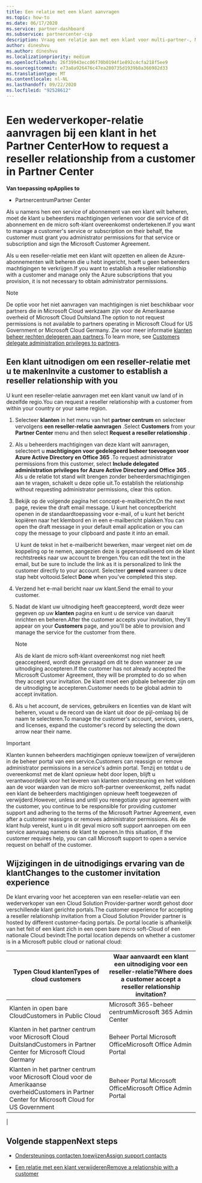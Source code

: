 ```yaml
---
title: Een relatie met een klant aanvragen
ms.topic: how-to
ms.date: 06/17/2020
ms.service: partner-dashboard
ms.subservice: partnercenter-csp
description: Vraag een relatie aan met een klant voor multi-partner-, Multi Channel-scenario's of als uw gedelegeerde beheerders bevoegdheden voor een klant moeten worden hersteld.
author: dineshvu
ms.author: dineshvu
ms.localizationpriority: medium
ms.openlocfilehash: 26f39943ecc06f70b0194f1e892c4cfa218f5ee9
ms.sourcegitcommit: e73a8a926476c47ea280735d1939b8a366982d33
ms.translationtype: MT
ms.contentlocale: nl-NL
ms.lasthandoff: 09/22/2020
ms.locfileid: "92528612"
---
```

# <a name="how-to-request-a-reseller-relationship-from-a-customer-in-partner-center"></a><span data-ttu-id="1ebd0-103">Een wederverkoper-relatie aanvragen bij een klant in het Partner Center</span><span class="sxs-lookup"><span data-stu-id="1ebd0-103">How to request a reseller relationship from a customer in Partner Center</span></span>

<span data-ttu-id="1ebd0-104">**Van toepassing op**</span><span class="sxs-lookup"><span data-stu-id="1ebd0-104">**Applies to**</span></span>

- <span data-ttu-id="1ebd0-105">Partnercentrum</span><span class="sxs-lookup"><span data-stu-id="1ebd0-105">Partner Center</span></span>

<span data-ttu-id="1ebd0-106">Als u namens hen een service of abonnement van een klant wilt beheren, moet de klant u beheerders machtigingen verlenen voor die service of dit abonnement en de micro soft-klant overeenkomst ondertekenen.</span><span class="sxs-lookup"><span data-stu-id="1ebd0-106">If you want to manage a customer's service or subscription on their behalf, the customer must grant you administrator permissions for that service or subscription and sign the Microsoft Customer Agreement.</span></span>

<span data-ttu-id="1ebd0-107">Als u een reseller-relatie met een klant wilt opzetten en alleen de Azure-abonnementen wilt beheren die u hebt ingericht, hoeft u geen beheerders machtigingen te verkrijgen.</span><span class="sxs-lookup"><span data-stu-id="1ebd0-107">If you want to establish a reseller relationship with a customer and manage only the Azure subscriptions that you provision, it is not necessary to obtain administrator permissions.</span></span>

>[!NOTE] 
><span data-ttu-id="1ebd0-108">De optie voor het niet aanvragen van machtigingen is niet beschikbaar voor partners die in Microsoft Cloud werkzaam zijn voor de Amerikaanse overheid of Microsoft Cloud Duitsland.</span><span class="sxs-lookup"><span data-stu-id="1ebd0-108">The option to not request permissions is not available to partners operating in Microsoft Cloud for US Government or Microsoft Cloud Germany.</span></span> <span data-ttu-id="1ebd0-109">Zie voor meer informatie [klanten beheer rechten delegeren aan partners](customers-revoke-admin-privileges.md).</span><span class="sxs-lookup"><span data-stu-id="1ebd0-109">To learn more, see [Customers delegate administration privileges to partners](customers-revoke-admin-privileges.md).</span></span>

## <a name="invite-a-customer-to-establish-a-reseller-relationship-with-you"></a><span data-ttu-id="1ebd0-110">Een klant uitnodigen om een reseller-relatie met u te maken</span><span class="sxs-lookup"><span data-stu-id="1ebd0-110">Invite a customer to establish a reseller relationship with you</span></span>

<span data-ttu-id="1ebd0-111">U kunt een reseller-relatie aanvragen met een klant vanuit uw land of in dezelfde regio.</span><span class="sxs-lookup"><span data-stu-id="1ebd0-111">You can request a reseller relationship with a customer from within your country or your same region.</span></span>

1. <span data-ttu-id="1ebd0-112">Selecteer **klanten** in het menu van het **partner centrum** en selecteer vervolgens **een reseller-relatie aanvragen** .</span><span class="sxs-lookup"><span data-stu-id="1ebd0-112">Select **Customers** from your **Partner Center** menu and then select **Request a reseller relationship** .</span></span>

2. <span data-ttu-id="1ebd0-113">Als u beheerders machtigingen van deze klant wilt aanvragen, selecteert u **machtigingen voor gedelegeerd beheer toevoegen voor Azure Active Directory en Office 365** .</span><span class="sxs-lookup"><span data-stu-id="1ebd0-113">To request administrator permissions from this customer, select **Include delegated administration privileges for Azure Active Directory and Office 365** .</span></span> <span data-ttu-id="1ebd0-114">Als u de relatie tot stand wilt brengen zonder beheerdersmachtigingen aan te vragen, schakelt u deze optie uit.</span><span class="sxs-lookup"><span data-stu-id="1ebd0-114">To establish the relationship without requesting administrator permissions, clear this option.</span></span>

3. <span data-ttu-id="1ebd0-115">Bekijk op de volgende pagina het concept-e-mailbericht.</span><span class="sxs-lookup"><span data-stu-id="1ebd0-115">On the next page, review the draft email message.</span></span> <span data-ttu-id="1ebd0-116">U kunt het conceptbericht openen in de standaardtoepassing voor e-mail, of u kunt het bericht kopiëren naar het klembord en in een e-mailbericht plakken.</span><span class="sxs-lookup"><span data-stu-id="1ebd0-116">You can open the draft message in your default email application or you can copy the message to your clipboard and paste it into an email.</span></span>

   <span data-ttu-id="1ebd0-117">U kunt de tekst in het e-mailbericht bewerken, maar vergeet niet om de koppeling op te nemen, aangezien deze is gepersonaliseerd om de klant rechtstreeks naar uw account te brengen.</span><span class="sxs-lookup"><span data-stu-id="1ebd0-117">You can edit the text in the email, but be sure to include the link as it is personalized to link the customer directly to your account.</span></span> <span data-ttu-id="1ebd0-118">Selecteer **gereed** wanneer u deze stap hebt voltooid.</span><span class="sxs-lookup"><span data-stu-id="1ebd0-118">Select **Done** when you've completed this step.</span></span>

4. <span data-ttu-id="1ebd0-119">Verzend het e-mail bericht naar uw klant.</span><span class="sxs-lookup"><span data-stu-id="1ebd0-119">Send the email to your customer.</span></span>

5. <span data-ttu-id="1ebd0-120">Nadat de klant uw uitnodiging heeft geaccepteerd, wordt deze weer gegeven op uw **klanten** pagina en kunt u de service van daaruit inrichten en beheren.</span><span class="sxs-lookup"><span data-stu-id="1ebd0-120">After the customer accepts your invitation, they'll appear on your **Customers** page, and you'll be able to provision and manage the service for the customer from there.</span></span>

   > [!NOTE]
   > <span data-ttu-id="1ebd0-121">Als de klant de micro soft-klant overeenkomst nog niet heeft geaccepteerd, wordt deze gevraagd om dit te doen wanneer ze uw uitnodiging accepteren.</span><span class="sxs-lookup"><span data-stu-id="1ebd0-121">If the customer has not already accepted the Microsoft Customer Agreement, they will be prompted to do so when they accept your invitation.</span></span> <span data-ttu-id="1ebd0-122">De klant moet een globale beheerder zijn om de uitnodiging te accepteren.</span><span class="sxs-lookup"><span data-stu-id="1ebd0-122">Customer needs to be global admin to accept invitation.</span></span>

6. <span data-ttu-id="1ebd0-123">Als u het account, de services, gebruikers en licenties van de klant wilt beheren, vouwt u de record van de klant uit door de pijl-omlaag bij de naam te selecteren.</span><span class="sxs-lookup"><span data-stu-id="1ebd0-123">To manage the customer's account, services, users, and licenses, expand the customer's record by selecting the down arrow near their name.</span></span>

> [!IMPORTANT]  
> <span data-ttu-id="1ebd0-124">Klanten kunnen beheerders machtigingen opnieuw toewijzen of verwijderen in de beheer portal van een service.</span><span class="sxs-lookup"><span data-stu-id="1ebd0-124">Customers can reassign or remove administrator permissions in a service's admin portal.</span></span> <span data-ttu-id="1ebd0-125">Tenzij en totdat u de overeenkomst met de klant opnieuw hebt door lopen, blijft u verantwoordelijk voor het leveren van klanten ondersteuning en het voldoen aan de voor waarden van de micro soft-partner overeenkomst, zelfs nadat een klant de beheerders machtigingen opnieuw heeft toegewezen of verwijderd.</span><span class="sxs-lookup"><span data-stu-id="1ebd0-125">However, unless and until you renegotiate your agreement with the customer, you continue to be responsible for providing customer support and adhering to the terms of the Microsoft Partner Agreement, even after a customer reassigns or removes administrator permissions.</span></span> <span data-ttu-id="1ebd0-126">Als de klant hulp vereist, kunt u in dit geval micro soft support aanroepen om een service aanvraag namens de klant te openen.</span><span class="sxs-lookup"><span data-stu-id="1ebd0-126">In this situation, if the customer requires help, you can call Microsoft support to open a service request on behalf of the customer.</span></span>

## <a name="changes-to-the-customer-invitation-experience"></a><span data-ttu-id="1ebd0-127">Wijzigingen in de uitnodigings ervaring van de klant</span><span class="sxs-lookup"><span data-stu-id="1ebd0-127">Changes to the customer invitation experience</span></span>

<span data-ttu-id="1ebd0-128">De klant ervaring voor het accepteren van een reseller-relatie van een wederverkoper van een Cloud Solution Provider-partner wordt gehost door verschillende klant gerichte portals.</span><span class="sxs-lookup"><span data-stu-id="1ebd0-128">The customer experience for accepting a reseller relationship invitation from a Cloud Solution Provider partner is hosted by different customer-facing portals.</span></span> <span data-ttu-id="1ebd0-129">De portal locatie is afhankelijk van het feit of een klant zich in een open bare micro soft-Cloud of een nationale Cloud bevindt:</span><span class="sxs-lookup"><span data-stu-id="1ebd0-129">The portal location depends on whether a customer is in a Microsoft public cloud or national cloud:</span></span>

|<span data-ttu-id="1ebd0-130">Typen Cloud klanten</span><span class="sxs-lookup"><span data-stu-id="1ebd0-130">Types of cloud customers</span></span>  | <span data-ttu-id="1ebd0-131">Waar aanvaardt een klant een uitnodiging voor een reseller-relatie?</span><span class="sxs-lookup"><span data-stu-id="1ebd0-131">Where does a customer accept a reseller relationship invitation?</span></span> |
|---------|---------
| <span data-ttu-id="1ebd0-132">Klanten in open bare Cloud</span><span class="sxs-lookup"><span data-stu-id="1ebd0-132">Customers in Public Cloud</span></span> | <span data-ttu-id="1ebd0-133">Microsoft 365-beheer centrum</span><span class="sxs-lookup"><span data-stu-id="1ebd0-133">Microsoft 365 Admin Center</span></span> |
| <span data-ttu-id="1ebd0-134">Klanten in het partner centrum voor Microsoft Cloud Duitsland</span><span class="sxs-lookup"><span data-stu-id="1ebd0-134">Customers in Partner Center for Microsoft Cloud Germany</span></span> | <span data-ttu-id="1ebd0-135">Beheer Portal Microsoft Office</span><span class="sxs-lookup"><span data-stu-id="1ebd0-135">Microsoft Office Admin Portal</span></span> |
| <span data-ttu-id="1ebd0-136">Klanten in het partner centrum voor Microsoft Cloud voor de Amerikaanse overheid</span><span class="sxs-lookup"><span data-stu-id="1ebd0-136">Customers in Partner Center for Microsoft Cloud for US Government</span></span> | <span data-ttu-id="1ebd0-137">Beheer Portal Microsoft Office</span><span class="sxs-lookup"><span data-stu-id="1ebd0-137">Microsoft Office Admin Portal</span></span> |
|

## <a name="next-steps"></a><span data-ttu-id="1ebd0-138">Volgende stappen</span><span class="sxs-lookup"><span data-stu-id="1ebd0-138">Next steps</span></span>

- [<span data-ttu-id="1ebd0-139">Ondersteunings contacten toewijzen</span><span class="sxs-lookup"><span data-stu-id="1ebd0-139">Assign support contacts</span></span>](assign-support-contacts.md)

- [<span data-ttu-id="1ebd0-140">Een relatie met een klant verwijderen</span><span class="sxs-lookup"><span data-stu-id="1ebd0-140">Remove a relationship with a customer</span></span>](remove-a-relationship.md)
